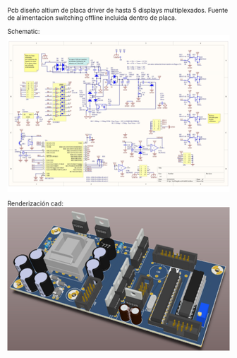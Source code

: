 Pcb diseño altium de placa driver de hasta 5 displays multiplexados.
Fuente de alimentacion switching offline incluida dentro de placa.

Schematic:
![alt text](https://raw.githubusercontent.com/federicogramos/led7SegDriverWithPS/refs/heads/main/sch.jpg)

Renderización cad:
![alt text](https://raw.githubusercontent.com/federicogramos/led7SegDriverWithPS/refs/heads/main/img_cad.jpg)
